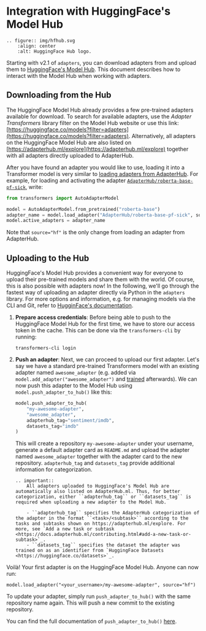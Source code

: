 # Integration with HuggingFace's Model Hub

```{eval-rst}
.. figure:: img/hfhub.svg
    :align: center
    :alt: HuggingFace Hub logo.
```

Starting with v2.1 of `adapters`, you can download adapters from and upload them to [HuggingFace's Model Hub](https://huggingface.co/models).
This document describes how to interact with the Model Hub when working with adapters.

## Downloading from the Hub

The HuggingFace Model Hub already provides a few pre-trained adapters available for download.
To search for available adapters, use the _Adapter Transformers_ library filter on the Model Hub website or use this link: [https://huggingface.co/models?filter=adapters](https://huggingface.co/models?filter=adapters).
Alternatively, all adapters on the HuggingFace Model Hub are also listed on [https://adapterhub.ml/explore](https://adapterhub.ml/explore) together with all adapters directly uploaded to AdapterHub.

After you have found an adapter you would like to use, loading it into a Transformer model is very similar to [loading adapters from AdapterHub](loading.md).
For example, for loading and activating the adapter [`AdapterHub/roberta-base-pf-sick`](https://huggingface.co/AdapterHub/roberta-base-pf-sick), write:
```python
from transformers import AutoAdapterModel

model = AutoAdapterModel.from_pretrained("roberta-base")
adapter_name = model.load_adapter("AdapterHub/roberta-base-pf-sick", source="hf")
model.active_adapters = adapter_name
```
Note that `source="hf"` is the only change from loading an adapter from AdapterHub.

## Uploading to the Hub

HuggingFace's Model Hub provides a convenient way for everyone to upload their pre-trained models and share them with the world.
Of course, this is also possible with adapters now!
In the following, we'll go through the fastest way of uploading an adapter directly via Python in the `adapters` library.
For more options and information, e.g. for managing models via the CLI and Git, refer to [HugginFace's documentation](https://huggingface.co/transformers/model_sharing.html).

1. **Prepare access credentials**: Before being able to push to the HuggingFace Model Hub for the first time, we have to store our access token in the cache.
    This can be done via the `transformers-cli` by running:
    ```
    transformers-cli login
    ```

2. **Push an adapter**: Next, we can proceed to upload our first adapter.
    Let's say we have a standard pre-trained Transformers model with an existing adapter named `awesome_adapter` (e.g. added via `model.add_adapter("awesome_adapter")` and [trained](training.md) afterwards).
    We can now push this adapter to the Model Hub using `model.push_adapter_to_hub()` like this:
    ```python
    model.push_adapter_to_hub(
        "my-awesome-adapter",
        "awesome_adapter",
        adapterhub_tag="sentiment/imdb",
        datasets_tag="imdb"
    )
    ```
    This will create a repository `my-awesome-adapter` under your username, generate a default adapter card as `README.md` and upload the adapter named `awesome_adapter` together with the adapter card to the new repository.
    `adapterhub_tag` and `datasets_tag` provide additional information for categorization.

    ```{eval-rst}
    .. important::
        All adapters uploaded to HuggingFace's Model Hub are automatically also listed on AdapterHub.ml. Thus, for better categorization, either ``adapterhub_tag`` or ``datasets_tag`` is required when uploading a new adapter to the Model Hub.

        - ``adapterhub_tag`` specifies the AdapterHub categorization of the adapter in the format ``<task>/<subtask>`` according to the tasks and subtasks shown on https://adapterhub.ml/explore. For more, see `Add a new task or subtask <https://docs.adapterhub.ml/contributing.html#add-a-new-task-or-subtask>`_.
        - ``datasets_tag`` specifies the dataset the adapter was trained on as an identifier from `HuggingFace Datasets <https://huggingface.co/datasets>`_.
    ```

Voilà! Your first adapter is on the HuggingFace Model Hub.
Anyone can now run:
```
model.load_adapter("<your_username>/my-awesome-adapter", source="hf")
```

To update your adapter, simply run `push_adapter_to_hub()` with the same repository name again. This will push a new commit to the existing repository.

You can find the full documentation of `push_adapter_to_hub()` [here](transformers.adapters.hub_mixin.PushAdapterToHubMixin.push_adapter_to_hub).
